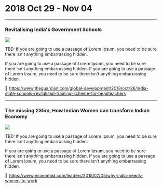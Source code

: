 # 2018 Oct 29 - Nov 04

---

### Revitalising India's Government Schools

<div class="titleimg">
    <img
    src="https://i.guim.co.uk/img/media/6fca1cea38a43e049d150a454978b7eece75a72d/196_590_5658_3395/master/5658.jpg?width=1920&quality=85&auto=format&fit=max&s=1093da41687b2cacf7776bcf11ae7756"
    />
</div>

TBD: If you are going to use a passage of Lorem Ipsum, you need to be sure there isn't anything embarrassing hidden.

If you are going to use a passage of Lorem Ipsum, you need to be sure there isn't anything embarrassing hidden.
If you are going to use a passage of Lorem Ipsum, you need to be sure there isn't anything embarrassing hidden.


:link: https://www.theguardian.com/global-development/2018/oct/26/india-state-schools-revitalised-training-scheme-for-headteachers

---

### The missing 235m, How Indian Women can transform Indian Economy

![](https://www.economist.com/sites/default/files/imagecache/640-width/images/print-edition/20180707_LDD002_0.jpg?style=titleimg)

TBD: If you are going to use a passage of Lorem Ipsum, you need to be sure there isn't anything embarrassing hidden.

If you are going to use a passage of Lorem Ipsum, you need to be sure there isn't anything embarrassing hidden.
If you are going to use a passage of Lorem Ipsum, you need to be sure there isn't anything embarrassing hidden.


:link: https://www.economist.com/leaders/2018/07/05/why-india-needs-women-to-work
